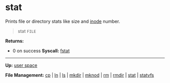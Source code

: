# stat

Prints file or directory stats like size and [inode](../../kernel/file_system/inode.md) number.

> stat `FILE`


**Returns:**
- 0 on success
**Syscall:** [fstat](../../kernel/syscalls/fstat.md)

---
**Up:** [user space](../userspace.md)

**File Management:** [cp](cp.md) | [ln](ln.md) | [ls](ls.md) | [mkdir](mkdir.md) | [mknod](mknod.md) | [rm](rm.md) | [rmdir](rmdir.md) | [stat](stat.md) | [statvfs](statvfs.md)
